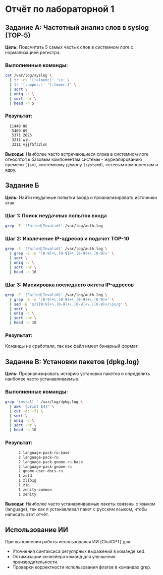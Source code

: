 # Отчёт по лабораторной 1

## Задание A: Частотный анализ слов в syslog (TOP-5)

**Цель:** Подсчитать 5 самых частых слов в системном логе с нормализацией регистра.

### Выполненные команды:

```bash
cat /var/log/syslog \
  | tr -cs '[:alnum:]' '\n' \
  | tr '[:upper:]' '[:lower:]' \
  | sort \
  | uniq -c \
  | sort -nr \
  | head -n 5
```

### Результат:

```bash
  11440 00
   5409 09
   5371 2025
   3211 win
   3211 vjjf5f32lsn
```

**Выводы:** Наиболее часто встречающиеся слова в системном логе относятся к базовым компонентам системы - журналированию времени `(jan)`, системному демону `(systemd)`, сетевым компонентам и ядру.

## Задание Б

**Цель:** Найти неудачные попытки входа и проанализировать источники атак.

### Шаг 1: Поиск неудачных попыток входа

```bash
grep -E '(Failed|Invalid)' /var/log/auth.log
```

### Шаг 2: Извлечение IP-адресов и подсчет TOP-10

```bash
grep -E '(Failed|Invalid)' /var/log/auth.log \
  | grep -E -o '[0-9]+\.[0-9]+\.[0-9]+\.[0-9]+' \
  | sort \
  | uniq -c \
  | sort -nr \
  | head -n 10
```

### Шаг 3: Маскировка последнего октета IP-адресов

```bash
grep -E '(Failed|Invalid)' /var/log/auth.log \
  | grep -E -o '[0-9]+\.[0-9]+\.[0-9]+\.[0-9]+' \
  | sed -E 's/([0-9]+\.[0-9]+\.[0-9]+\.)[0-9]+/\1x/g' \
  | sort \
  | uniq -c \
  | sort -nr \
  | head -n 10
```

### Результат:

Команды не сработали, так как файл имеет бинарный формат.

## Задание В: Установки пакетов (dpkg.log)

**Цель:** Проанализировать историю установки пакетов и определить наиболее часто устанавливаемые.

### Выполненные команды:

```bash
grep 'install ' /var/log/dpkg.log \
  | awk '{print $4}' \
  | cut -d: -f1 \
  | sort \
  | uniq -c \
  | sort -nr \
  | head -n 10
```

### Результат:

```bash
      2 language-pack-ru-base
      2 language-pack-ru
      2 language-pack-gnome-ru-base
      2 language-pack-gnome-ru
      2 gnome-user-docs-ru
      1 zstd
      1 zlib1g
      1 zip
      1 zenity-common
      1 zenity
```

**Выводы:** Наиболее часто устанавливаемые пакеты связаны с языком (language), так как я устанавливал пакет с русским языком, чтобы написать этот отчёт.

## Использование ИИ

При выполнении работы использовался ИИ (ChatGPT) для:
- Уточнения синтаксиса регулярных выражений в команде sed.
- Оптимизации конвейера команд для улучшения производительности.
- Проверки корректности использования флагов в командах grep.
